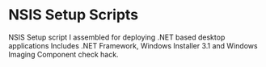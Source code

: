 NSIS Setup Scripts
==================

NSIS Setup script I assembled for deploying .NET based desktop applications
Includes .NET Framework, Windows Installer 3.1 and Windows Imaging Component check hack.
